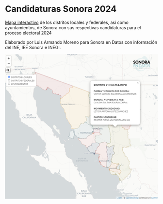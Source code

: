 # Candidaturas Sonora 2024
<a href="https://sonora-en-datos.github.io/Distritos/">Mapa interactivo</a> de los distritos locales y federales, así como ayuntamientos, de Sonora con sus respectivas candidaturas para el proceso electoral 2024

Elaborado por Luis Armando Moreno para Sonora en Datos con información del INE, IEE Sonora e INEGI.
 
 <img src="https://raw.githubusercontent.com/Sonora-en-Datos/Distritos/main/logos/captura.png">

